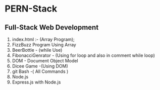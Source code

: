 # PERN-Stack
## Full-Stack Web Development
1) index.html :- (Array Program); 
2) FizzBuzz Program Using Array
3) BeerBottle - (while Use)
4) FibonacciGenrator - (Using for loop and also in comment while loop)
5) DOM - Document Object Model
6) Dicee Game -(Using DOM)
7) git Bash -( All Commands )
8) Node.js
9) Express.js with Node.js
